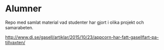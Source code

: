 # Alumner

Repo med samlat material vad studenter har gjort i olika projekt och samarabeten.

http://www.di.se/gasell/artiklar/2015/10/23/appcorn-har-fatt-gasellfart-pa-tillvaxten/
